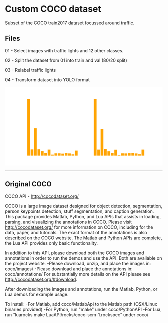 # Custom COCO dataset

Subset of the COCO train2017 dataset focussed around traffic.


## Files
01 - Select images with traffic lights and 12 other classes.

02 - Split the dataset from 01 into train and val (80/20 split)

03 - Relabel traffic lights

04 - Transform dataset into YOLO format

![Train and val](Dataset.png)


---
## Original COCO

COCO API - http://cocodataset.org/

COCO is a large image dataset designed for object detection, segmentation, person keypoints detection, stuff segmentation, and caption generation. This package provides Matlab, Python, and Lua APIs that assists in loading, parsing, and visualizing the annotations in COCO. Please visit http://cocodataset.org/ for more information on COCO, including for the data, paper, and tutorials. The exact format of the annotations is also described on the COCO website. The Matlab and Python APIs are complete, the Lua API provides only basic functionality.

In addition to this API, please download both the COCO images and annotations in order to run the demos and use the API. Both are available on the project website.
-Please download, unzip, and place the images in: coco/images/
-Please download and place the annotations in: coco/annotations/
For substantially more details on the API please see http://cocodataset.org/#download.

After downloading the images and annotations, run the Matlab, Python, or Lua demos for example usage.

To install:
-For Matlab, add coco/MatlabApi to the Matlab path (OSX/Linux binaries provided)
-For Python, run "make" under coco/PythonAPI
-For Lua, run “luarocks make LuaAPI/rocks/coco-scm-1.rockspec” under coco/
